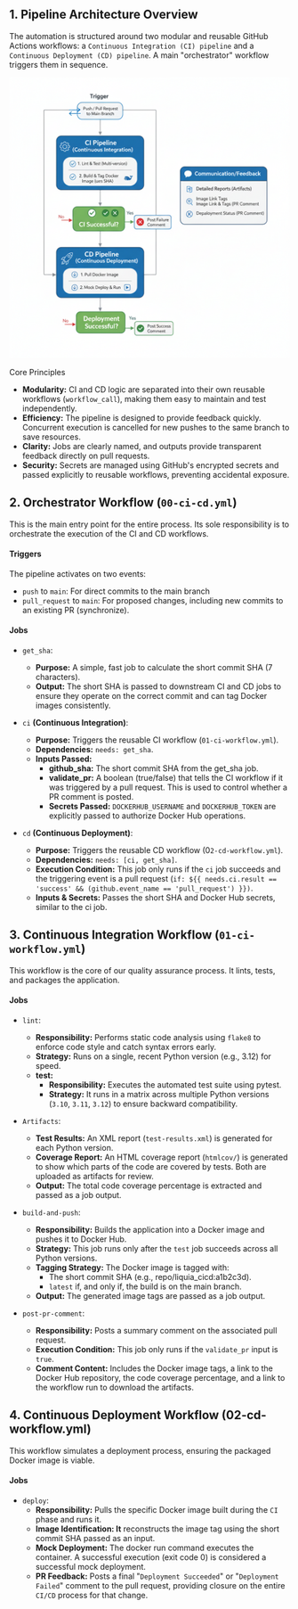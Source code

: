 ## 1. Pipeline Architecture Overview
The automation is structured around two modular and reusable GitHub Actions workflows: a `Continuous Integration (CI) pipeline` and a `Continuous Deployment (CD) pipeline`. A main "orchestrator" workflow triggers them in sequence.

![CI/CD Workflow](ci_cd_workflow.png)

Core Principles
- **Modularity:** CI and CD logic are separated into their own reusable workflows (`workflow_call`), making them easy to maintain and test independently.
- **Efficiency:** The pipeline is designed to provide feedback quickly. Concurrent execution is cancelled for new pushes to the same branch to save resources.
- **Clarity:** Jobs are clearly named, and outputs provide transparent feedback directly on pull requests.
- **Security:** Secrets are managed using GitHub's encrypted secrets and passed explicitly to reusable workflows, preventing accidental exposure.


## 2. Orchestrator Workflow (`00-ci-cd.yml`)
This is the main entry point for the entire process. Its sole responsibility is to orchestrate the execution of the CI and CD workflows.

#### Triggers
The pipeline activates on two events:
  - `push` to `main`: For direct commits to the main branch
  - `pull_request` to `main`: For proposed changes, including new commits to an existing PR (synchronize).

#### Jobs
  - `get_sha`:
    - **Purpose:** A simple, fast job to calculate the short commit SHA (7 characters).
    - **Output:** The short SHA is passed to downstream CI and CD jobs to ensure they operate on the correct commit and can tag Docker images consistently.

  - `ci` **(Continuous Integration)**:
    - **Purpose:** Triggers the reusable CI workflow (`01-ci-workflow.yml`).
    - **Dependencies:** `needs: get_sha`.
    - **Inputs Passed:** 
      - **github_sha:** The short commit SHA from the get_sha job.
      - **validate_pr:** A boolean (true/false) that tells the CI workflow if it was triggered by a pull request. This is used to control whether a PR comment is posted.
      - **Secrets Passed:** `DOCKERHUB_USERNAME` and `DOCKERHUB_TOKEN` are explicitly passed to authorize Docker Hub operations.
  
  - `cd` **(Continuous Deployment)**:
    - **Purpose:** Triggers the reusable CD workflow (0`2-cd-workflow.yml`).
    - **Dependencies:** `needs: [ci, get_sha]`.
    - **Execution Condition:** This job only runs if the `ci` job succeeds and the triggering event is a pull request (`if: ${{ needs.ci.result == 'success' && (github.event_name == 'pull_request') }})`.
    - **Inputs & Secrets:** Passes the short SHA and Docker Hub secrets, similar to the ci job.

## 3. Continuous Integration Workflow (`01-ci-workflow.yml`)

This workflow is the core of our quality assurance process. It lints, tests, and packages the application.

#### Jobs
  - `lint`:
    - **Responsibility:** Performs static code analysis using `flake8` to enforce code style and catch syntax errors early.
    - **Strategy:** Runs on a single, recent Python version (e.g., 3.12) for speed.
    - **test:**
      - **Responsibility:** Executes the automated test suite using pytest.
      - **Strategy:** It runs in a matrix across multiple Python versions (`3.10`, `3.11`, `3.12`) to ensure backward compatibility.

  - `Artifacts`:
    - **Test Results:** An XML report (`test-results.xml`) is generated for each Python version.
    - **Coverage Report:** An HTML coverage report (`htmlcov/`) is generated to show which parts of the code are covered by tests. Both are uploaded as artifacts for review.
    - **Output:** The total code coverage percentage is extracted and passed as a job output.

  - `build-and-push`:
    - **Responsibility:** Builds the application into a Docker image and pushes it to Docker Hub.
    - **Strategy:** This job runs only after the `test` job succeeds across all Python versions.
    - **Tagging Strategy:** The Docker image is tagged with:
      - The short commit SHA (e.g., repo/liquia_cicd:a1b2c3d).
      - `latest` if, and only if, the build is on the main branch.
    - **Output:** The generated image tags are passed as a job output.

  - `post-pr-comment`:
    - **Responsibility:** Posts a summary comment on the associated pull request.
    - **Execution Condition:** This job only runs if the `validate_pr` input is `true`.
    - **Comment Content:** Includes the Docker image tags, a link to the Docker Hub repository, the code coverage percentage, and a link to the workflow run to download the artifacts.


## 4. Continuous Deployment Workflow (02-cd-workflow.yml)
This workflow simulates a deployment process, ensuring the packaged Docker image is viable.

#### Jobs
  - `deploy`:
    - **Responsibility:** Pulls the specific Docker image built during the `CI` phase and runs it.
    - **Image Identification: It** reconstructs the image tag using the short commit SHA passed as an input.
    - **Mock Deployment:** The docker run command executes the container. A successful execution (exit code 0) is considered a successful mock deployment.
    - **PR Feedback:** Posts a final "`Deployment Succeeded`" or "`Deployment Failed`" comment to the pull request, providing closure on the entire `CI/CD` process for that change.
